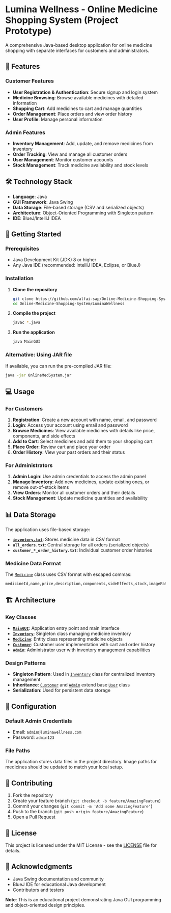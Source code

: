 # Lumina Wellness - Online Medicine Shopping System (Project Prototype)

A comprehensive Java-based desktop application for online medicine shopping with separate interfaces for customers and administrators.

## 🚀 Features

### Customer Features
- **User Registration & Authentication**: Secure signup and login system
- **Medicine Browsing**: Browse available medicines with detailed information
- **Shopping Cart**: Add medicines to cart and manage quantities
- **Order Management**: Place orders and view order history
- **User Profile**: Manage personal information

### Admin Features
- **Inventory Management**: Add, update, and remove medicines from inventory
- **Order Tracking**: View and manage all customer orders
- **User Management**: Monitor customer accounts
- **Stock Management**: Track medicine availability and stock levels

## 🛠️ Technology Stack

- **Language**: Java
- **GUI Framework**: Java Swing
- **Data Storage**: File-based storage (CSV and serialized objects)
- **Architecture**: Object-Oriented Programming with Singleton pattern
- **IDE**: BlueJ/IntelliJ IDEA

## 🚦 Getting Started

### Prerequisites
- Java Development Kit (JDK) 8 or higher
- Any Java IDE (recommended: IntelliJ IDEA, Eclipse, or BlueJ)

### Installation

1. **Clone the repository**
   ```bash
   git clone https://github.com/alfai-sap/Online-Medicine-Shopping-System.git
   cd Online-Medicine-Shopping-System/LuminaWellness
   ```

2. **Compile the project**
   ```bash
   javac *.java
   ```

3. **Run the application**
   ```bash
   java MainGUI
   ```

### Alternative: Using JAR file
If available, you can run the pre-compiled JAR file:
```bash
java -jar OnlineMedSystem.jar
```

## 💻 Usage

### For Customers
1. **Registration**: Create a new account with name, email, and password
2. **Login**: Access your account using email and password
3. **Browse Medicines**: View available medicines with details like price, components, and side effects
4. **Add to Cart**: Select medicines and add them to your shopping cart
5. **Place Order**: Review cart and place your order
6. **Order History**: View your past orders and their status

### For Administrators
1. **Admin Login**: Use admin credentials to access the admin panel
2. **Manage Inventory**: Add new medicines, update existing ones, or remove out-of-stock items
3. **View Orders**: Monitor all customer orders and their details
4. **Stock Management**: Update medicine quantities and availability

## 📊 Data Storage

The application uses file-based storage:
- **[`inventory.txt`](LuminaWellness/inventory.txt)**: Stores medicine data in CSV format
- **`all_orders.txt`**: Central storage for all orders (serialized objects)
- **`customer_*_order_history.txt`**: Individual customer order histories

### Medicine Data Format
The [`Medicine`](LuminaWellness/Medicine.java) class uses CSV format with escaped commas:
```
medicineId,name,price,description,components,sideEffects,stock,imagePath
```

## 🏗️ Architecture

### Key Classes
- **[`MainGUI`](LuminaWellness/MainGUI.java)**: Application entry point and main interface
- **[`Inventory`](LuminaWellness/Inventory.java)**: Singleton class managing medicine inventory
- **[`Medicine`](LuminaWellness/Medicine.java)**: Entity class representing medicine objects
- **[`Customer`](LuminaWellness/Customer.java)**: Customer user implementation with cart and order history
- **[`Admin`](LuminaWellness/Admin.java)**: Administrator user with inventory management capabilities

### Design Patterns
- **Singleton Pattern**: Used in [`Inventory`](LuminaWellness/Inventory.java) class for centralized inventory management
- **Inheritance**: [`Customer`](LuminaWellness/Customer.java) and [`Admin`](LuminaWellness/Admin.java) extend base [`User`](LuminaWellness/User.java) class
- **Serialization**: Used for persistent data storage

## 🔧 Configuration

### Default Admin Credentials
- Email: `admin@luminawellness.com`
- Password: `admin123`

### File Paths
The application stores data files in the project directory. Image paths for medicines should be updated to match your local setup.

## 🤝 Contributing

1. Fork the repository
2. Create your feature branch (`git checkout -b feature/AmazingFeature`)
3. Commit your changes (`git commit -m 'Add some AmazingFeature'`)
4. Push to the branch (`git push origin feature/AmazingFeature`)
5. Open a Pull Request

## 📝 License

This project is licensed under the MIT License - see the [LICENSE](LICENSE) file for details.

## 🙏 Acknowledgments

- Java Swing documentation and community
- BlueJ IDE for educational Java development
- Contributors and testers

**Note**: This is an educational project demonstrating Java GUI programming and object-oriented design principles.
